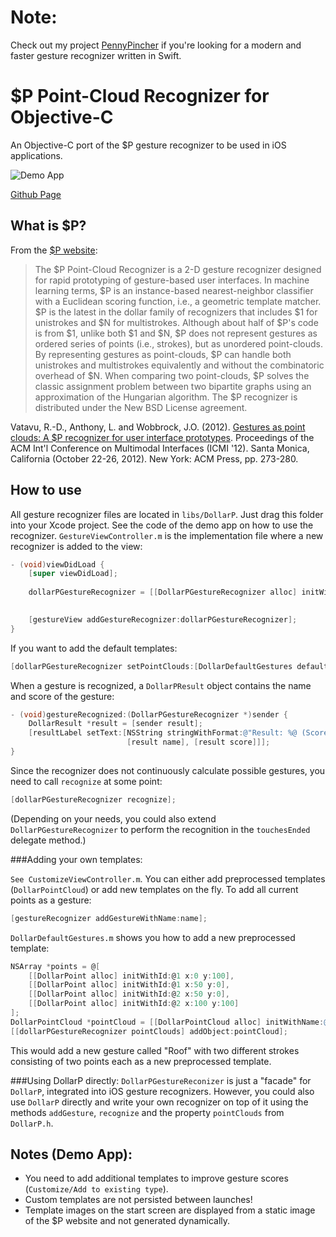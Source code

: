# Note:
Check out my project [PennyPincher](https://github.com/fe9lix/PennyPincher) if you're looking for a modern and faster gesture recognizer written in Swift.

# $P Point-Cloud Recognizer for Objective-C

An Objective-C port of the $P gesture recognizer to be used in iOS applications.

![Demo App](https://raw.github.com/fe9lix/DollarP_ObjC/gh-pages-data/images/dollarp-objc-demo-app.png)

[Github Page](http://fe9lix.github.com/DollarP_ObjC/)

## What is $P?
From the [$P website](http://depts.washington.edu/aimgroup/proj/dollar/pdollar.html):

> The $P Point-Cloud Recognizer is a 2-D gesture recognizer designed for rapid prototyping of gesture-based user interfaces. In machine learning terms, $P is an instance-based nearest-neighbor classifier with a Euclidean scoring function, i.e., a geometric template matcher. $P is the latest in the dollar family of recognizers that includes $1 for unistrokes and $N for multistrokes. Although about half of $P's code is from $1, unlike both $1 and $N, $P does not represent gestures as ordered series of points (i.e., strokes), but as unordered point-clouds. By representing gestures as point-clouds, $P can handle both unistrokes and multistrokes equivalently and without the combinatoric overhead of $N. When comparing two point-clouds, $P solves the classic assignment problem between two bipartite graphs using an approximation of the Hungarian algorithm. The $P recognizer is distributed under the New BSD License agreement.

Vatavu, R.-D., Anthony, L. and Wobbrock, J.O. (2012). [Gestures as point clouds: A $P recognizer for user interface prototypes](http://faculty.washington.edu/wobbrock/pubs/icmi-12.pdf). Proceedings of the ACM Int'l Conference on Multimodal Interfaces (ICMI '12). Santa Monica, California (October 22-26, 2012). New York: ACM Press, pp. 273-280.

## How to use
All gesture recognizer files are located in `libs/DollarP`. Just drag this folder into your Xcode project. See the code of the demo app on how to use the recognizer. 
`GestureViewController.m` is the implementation file where a new recognizer is added to the view:


```objective-c
- (void)viewDidLoad {
    [super viewDidLoad];
    
    dollarPGestureRecognizer = [[DollarPGestureRecognizer alloc] initWithTarget:self
                                                                       action:@selector(gestureRecognized:)];

    [gestureView addGestureRecognizer:dollarPGestureRecognizer];
}
```

If you want to add the default templates:
```objective-c
[dollarPGestureRecognizer setPointClouds:[DollarDefaultGestures defaultPointClouds]];
```

When a gesture is recognized, a `DollarPResult` object contains the name and score of the gesture:
```objective-c
- (void)gestureRecognized:(DollarPGestureRecognizer *)sender {
    DollarResult *result = [sender result];
    [resultLabel setText:[NSString stringWithFormat:@"Result: %@ (Score: %.2f)",
                          [result name], [result score]]];
}
```

Since the recognizer does not continuously calculate possible gestures, you need to call `recognize` at some point:
```objective-c
[dollarPGestureRecognizer recognize];
```

(Depending on your needs, you could also extend `DollarPGestureRecognizer` to perform the recognition in the `touchesEnded` delegate method.)

###Adding your own templates:

`See CustomizeViewController.m`. You can either add preprocessed templates (`DollarPointCloud`) or add new templates on the fly.
To add all current points as a gesture:
```objective-c
[gestureRecognizer addGestureWithName:name];
```

`DollarDefaultGestures.m` shows you how to add a new preprocessed template:
```objective-c
NSArray *points = @[
    [[DollarPoint alloc] initWithId:@1 x:0 y:100],
    [[DollarPoint alloc] initWithId:@1 x:50 y:0],
    [[DollarPoint alloc] initWithId:@2 x:50 y:0],
    [[DollarPoint alloc] initWithId:@2 x:100 y:100]
];
DollarPointCloud *pointCloud = [[DollarPointCloud alloc] initWithName:@"Roof" points:points];
[[dollarPGestureRecognizer pointClouds] addObject:pointCloud];
```
This would add a new gesture called "Roof" with two different strokes consisting of two points each as a new preprocessed template.

###Using DollarP directly:
`DollarPGestureReconizer` is just a "facade" for `DollarP`, integrated into iOS gesture recognizers. 
However, you could also use `DollarP` directly and write your own recognizer on top of it using the methods `addGesture`, `recognize` and the property `pointClouds` from `DollarP.h`.

## Notes (Demo App):
* You need to add additional templates to improve gesture scores (`Customize/Add to existing type`).
* Custom templates are not persisted between launches!
* Template images on the start screen are displayed from a static image of the $P website and not generated dynamically.

